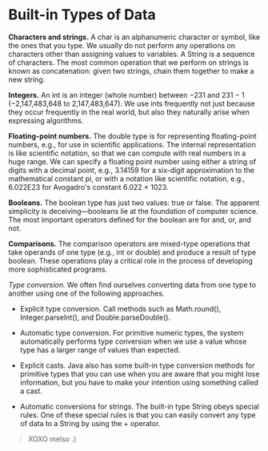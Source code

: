 # Built-in Types of Data

**Characters and strings.**  A char is an alphanumeric character or symbol, like the ones that you type. We usually do not perform any operations on characters other than assigning values to variables. A String is a sequence of characters. The most common operation that we perform on strings is known as concatenation: given two strings, chain them together to make a new string.

**Integers.**  An int is an integer (whole number) between −231 and 231 − 1   (−2,147,483,648 to 2,147,483,647). We use ints frequently not just because they occur frequently in the real world, but also they naturally arise when expressing algorithms.

**Floating-point numbers.** The double type is for representing floating-point numbers, e.g., for use in scientific applications. The internal representation is like scientific notation, so that we can compute with real numbers in a huge range. We can specify a floating point number using either a string of digits with a decimal point, e.g., 3.14159 for a six-digit approximation to the mathematical constant pi, or with a notation like scientific notation, e.g., 6.022E23 for Avogadro's constant 6.022 × 1023. 

**Booleans.** The boolean type has just two values: true or false. The apparent simplicity is deceiving—booleans lie at the foundation of computer science. The most important operators defined for the boolean are for and, or, and not.

**Comparisons.** The comparison operators are mixed-type operations that take operands of one type (e.g., int or double) and produce a result of type boolean. These operations play a critical role in the process of developing more sophisticated programs.

*Type conversion.*
We often find ourselves converting data from one type to another using one of the following approaches.

- Explicit type conversion. Call methods such as Math.round(), Integer.parseInt(), and Double.parseDouble().

- Automatic type conversion. For primitive numeric types, the system automatically performs type conversion when we use a value whose type has a larger range of values than expected.
  
- Explicit casts. Java also has some built-in type conversion methods for primitive types that you can use when you are aware that you might lose information, but you have to make your intention using something called a cast. 

- Automatic conversions for strings. The built-in type String obeys special rules. One of these special rules is that you can easily convert any type of data to a String by using the + operator.


> XOXO melso .)
